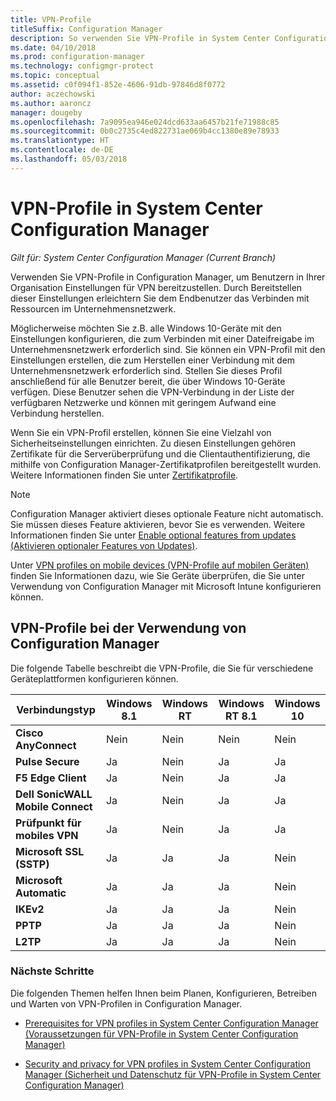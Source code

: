 ```yaml
---
title: VPN-Profile
titleSuffix: Configuration Manager
description: So verwenden Sie VPN-Profile in System Center Configuration Manager, um Benutzern in Ihrer Organisation Einstellungen für VPN bereitzustellen.
ms.date: 04/10/2018
ms.prod: configuration-manager
ms.technology: configmgr-protect
ms.topic: conceptual
ms.assetid: c0f094f1-852e-4606-91db-97846d8f0772
author: aczechowski
ms.author: aaroncz
manager: dougeby
ms.openlocfilehash: 7a9095ea946e024dcd633aa6457b21fe71988c85
ms.sourcegitcommit: 0b0c2735c4ed822731ae069b4cc1380e89e78933
ms.translationtype: HT
ms.contentlocale: de-DE
ms.lasthandoff: 05/03/2018
---
```

# <a name="vpn-profiles-in-system-center-configuration-manager"></a>VPN-Profile in System Center Configuration Manager

*Gilt für: System Center Configuration Manager (Current Branch)*

<!--1283610-->
Verwenden Sie VPN-Profile in Configuration Manager, um Benutzern in Ihrer Organisation Einstellungen für VPN bereitzustellen. Durch Bereitstellen dieser Einstellungen erleichtern Sie dem Endbenutzer das Verbinden mit Ressourcen im Unternehmensnetzwerk.  

 Möglicherweise möchten Sie z.B. alle Windows 10-Geräte mit den Einstellungen konfigurieren, die zum Verbinden mit einer Dateifreigabe im Unternehmensnetzwerk erforderlich sind. Sie können ein VPN-Profil mit den Einstellungen erstellen, die zum Herstellen einer Verbindung mit dem Unternehmensnetzwerk erforderlich sind. Stellen Sie dieses Profil anschließend für alle Benutzer bereit, die über Windows 10-Geräte verfügen. Diese Benutzer sehen die VPN-Verbindung in der Liste der verfügbaren Netzwerke und können mit geringem Aufwand eine Verbindung herstellen.  

 Wenn Sie ein VPN-Profil erstellen, können Sie eine Vielzahl von Sicherheitseinstellungen einrichten. Zu diesen Einstellungen gehören Zertifikate für die Serverüberprüfung und die Clientauthentifizierung, die mithilfe von Configuration Manager-Zertifikatprofilen bereitgestellt wurden. Weitere Informationen finden Sie unter [Zertifikatprofile](introduction-to-certificate-profiles.md).  

> [!Note]  
> Configuration Manager aktiviert dieses optionale Feature nicht automatisch. Sie müssen dieses Feature aktivieren, bevor Sie es verwenden. Weitere Informationen finden Sie unter [Enable optional features from updates (Aktivieren optionaler Features von Updates)](/sccm/core/servers/manage/install-in-console-updates#bkmk_options).<!--505213-->  


 Unter [VPN profiles on mobile devices (VPN-Profile auf mobilen Geräten)](/sccm/mdm/deploy-use/create-vpn-profiles) finden Sie Informationen dazu, wie Sie Geräte überprüfen, die Sie unter Verwendung von Configuration Manager mit Microsoft Intune konfigurieren können.  

## <a name="vpn-profiles-when-using-configuration-manager"></a>VPN-Profile bei der Verwendung von Configuration Manager  
 Die folgende Tabelle beschreibt die VPN-Profile, die Sie für verschiedene Geräteplattformen konfigurieren können.  

|Verbindungstyp|Windows 8.1|Windows RT|Windows RT 8.1|Windows 10|  
|---------------------|-----------------|----------------|--------------------|----------------|  
|**Cisco AnyConnect**|Nein|Nein|Nein|Nein|  
|**Pulse Secure**|Ja|Nein|Ja|Ja|  
|**F5 Edge Client**|Ja|Nein|Ja|Ja|  
|**Dell SonicWALL Mobile Connect**|Ja|Nein|Ja|Ja|  
|**Prüfpunkt für mobiles VPN**|Ja|Nein|Ja|Ja|  
|**Microsoft SSL (SSTP)**|Ja|Ja|Ja|Nein|  
|**Microsoft Automatic**|Ja|Ja|Ja|Nein|  
|**IKEv2**|Ja|Ja|Ja|Nein|  
|**PPTP**|Ja|Ja|Ja|Nein|  
|**L2TP**|Ja|Ja|Ja|Nein|  

### <a name="next-steps"></a>Nächste Schritte  
 Die folgenden Themen helfen Ihnen beim Planen, Konfigurieren, Betreiben und Warten von VPN-Profilen in Configuration Manager.  

-   [Prerequisites for VPN profiles in System Center Configuration Manager (Voraussetzungen für VPN-Profile in System Center Configuration Manager)](../plan-design/prerequisites-for-wifi-vpn-profiles.md)  

-   [Security and privacy for VPN profiles in System Center Configuration Manager (Sicherheit und Datenschutz für VPN-Profile in System Center Configuration Manager)](../plan-design/security-and-privacy-for-wifi-vpn-profiles.md)

